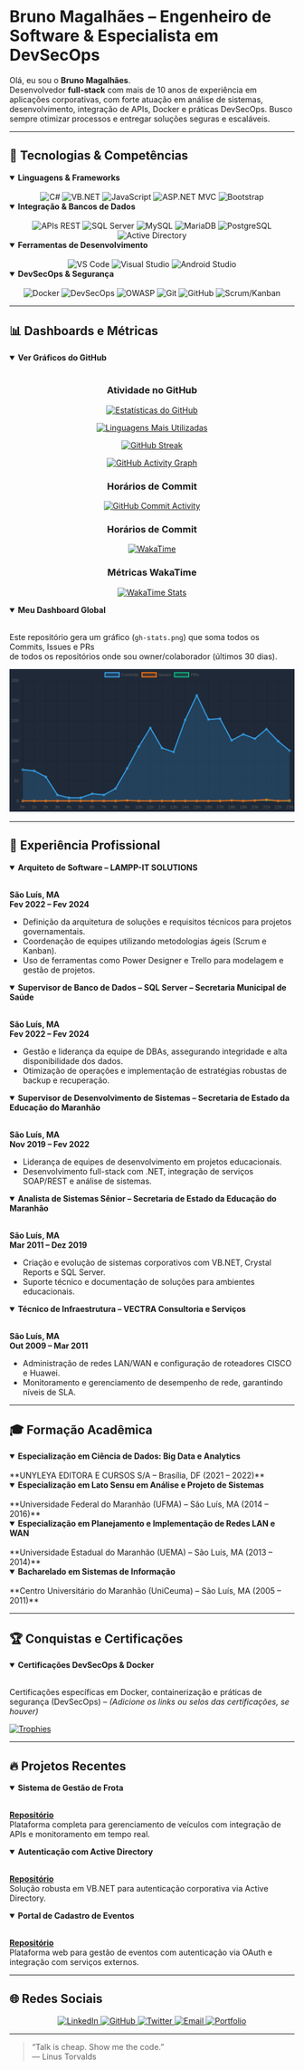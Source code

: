 # Bruno Magalhães – Engenheiro de Software & Especialista em DevSecOps

Olá, eu sou o **Bruno Magalhães**.  
Desenvolvedor **full-stack** com mais de 10 anos de experiência em aplicações corporativas, com forte atuação em análise de sistemas, desenvolvimento, integração de APIs, Docker e práticas DevSecOps. Busco sempre otimizar processos e entregar soluções seguras e escaláveis.

---

## 🚀 Tecnologias & Competências

<details open>
  <summary><strong>Linguagens & Frameworks</strong></summary>
  <br/>

  <div align="center">
    <img src="https://img.shields.io/badge/C%23-239120?style=for-the-badge&logo=c-sharp&logoColor=white" alt="C#" />
    <img src="https://img.shields.io/badge/VB.NET-blueviolet?style=for-the-badge&logo=.net&logoColor=white" alt="VB.NET" />
    <img src="https://img.shields.io/badge/JavaScript-F7DF1E?style=for-the-badge&logo=javascript&logoColor=black" alt="JavaScript" />
    <img src="https://img.shields.io/badge/ASP.NET%20MVC-blue?style=for-the-badge&logo=.net&logoColor=white" alt="ASP.NET MVC" />
    <img src="https://img.shields.io/badge/Bootstrap-563D7C?style=for-the-badge&logo=bootstrap&logoColor=white" alt="Bootstrap" />
  </div>
</details>

<details open>
  <summary><strong>Integração & Bancos de Dados</strong></summary>
  <br/>

  <div align="center">
    <img src="https://img.shields.io/badge/APIs%20REST-008080?style=for-the-badge&logo=api&logoColor=white" alt="APIs REST" />
    <img src="https://img.shields.io/badge/SQL%20Server-CC2927?style=for-the-badge&logo=microsoft-sql-server&logoColor=white" alt="SQL Server" />
    <img src="https://img.shields.io/badge/MySQL-4479A1?style=for-the-badge&logo=mysql&logoColor=white" alt="MySQL" />
    <img src="https://img.shields.io/badge/MariaDB-003545?style=for-the-badge&logo=mariadb&logoColor=white" alt="MariaDB" />
    <img src="https://img.shields.io/badge/PostgreSQL-336791?style=for-the-badge&logo=postgresql&logoColor=white" alt="PostgreSQL" />
    <img src="https://img.shields.io/badge/Active%20Directory-0000FF?style=for-the-badge&logo=microsoft&logoColor=white" alt="Active Directory" />
  </div>
</details>

<details open>
  <summary><strong>Ferramentas de Desenvolvimento</strong></summary>
  <br/>

  <div align="center">
    <img src="https://img.shields.io/badge/Visual%20Studio%20Code-007ACC?style=for-the-badge&logo=visual-studio-code&logoColor=white" alt="VS Code" />
    <img src="https://img.shields.io/badge/Visual%20Studio-5C2D91?style=for-the-badge&logo=visual-studio&logoColor=white" alt="Visual Studio" />
    <img src="https://img.shields.io/badge/Android%20Studio-3DDC84?style=for-the-badge&logo=android-studio&logoColor=white" alt="Android Studio" />
  </div>
</details>

<details open>
  <summary><strong>DevSecOps & Segurança</strong></summary>
  <br/>

  <div align="center">
    <img src="https://img.shields.io/badge/Docker-2496ED?style=for-the-badge&logo=docker&logoColor=white" alt="Docker" />
    <img src="https://img.shields.io/badge/DevSecOps-2F353A?style=for-the-badge&logo=security&logoColor=white" alt="DevSecOps" />
    <img src="https://img.shields.io/badge/OWASP-000?style=for-the-badge&logo=owasp&logoColor=white" alt="OWASP" />
    <img src="https://img.shields.io/badge/Git-F05032?style=for-the-badge&logo=git&logoColor=white" alt="Git" />
    <img src="https://img.shields.io/badge/GitHub-181717?style=for-the-badge&logo=github&logoColor=white" alt="GitHub" />
    <img src="https://img.shields.io/badge/Scrum/Kanban-0D5C9E?style=for-the-badge&logo=scrum&logoColor=white" alt="Scrum/Kanban" />
  </div>
</details>

---

## 📊 Dashboards e Métricas

<details open>
  <summary><strong>Ver Gráficos do GitHub</strong></summary>
  <br/>

  <div align="center">

  ### Atividade no GitHub

  [![Estatísticas do GitHub](https://github-readme-stats.vercel.app/api?username=borgesMagalhaes&show_icons=true&theme=github_dark&count_private=true)](https://github.com/borgesMagalhaes)
  
  [![Linguagens Mais Utilizadas](https://github-readme-stats.vercel.app/api/top-langs/?username=borgesMagalhaes&layout=compact&theme=github_dark)](https://github.com/borgesMagalhaes)
  
  [![GitHub Streak](https://github-readme-streak-stats.herokuapp.com/?user=borgesMagalhaes&theme=github-dark-blue)](https://git.io/streak-stats)
  
  [![GitHub Activity Graph](https://github-readme-activity-graph.cyclic.app/graph?username=borgesMagalhaes&theme=github-dark)](https://github.com/ashutosh00710/github-readme-activity-graph)

### Horários de Commit
[![GitHub Commit Activity](https://github-readme-activity-graph.cyclic.app/graph?username=brunomagalhaes&theme=github)](https://github.com/brunomagalhaes)

### Horários de Commit
[![WakaTime](https://github-readme-stats.vercel.app/api/wakatime?username=brunomagalhaes)](https://wakatime.com/@brunomagalhaes)

### Métricas WakaTime
[![WakaTime Stats](https://github-readme-stats.vercel.app/api/wakatime?username=brunomagalhaes)](https://wakatime.com/@brunomagalhaes)

  </div>
</details>

<details open>
  <summary><strong>Meu Dashboard Global</strong></summary>
  <br/>

  Este repositório gera um gráfico (`gh-stats.png`) que soma todos os Commits, Issues e PRs  
  de todos os repositórios onde sou owner/colaborador (últimos 30 dias).

  ![Estatísticas de Todos os Repositórios](./gh-stats.png)

</details>

---

## 💼 Experiência Profissional

<details open>
  <summary><strong>Arquiteto de Software – LAMPP-IT SOLUTIONS</strong></summary>
  <br/>

  **São Luís, MA**  
  **Fev 2022 – Fev 2024**  
  - Definição da arquitetura de soluções e requisitos técnicos para projetos governamentais.  
  - Coordenação de equipes utilizando metodologias ágeis (Scrum e Kanban).  
  - Uso de ferramentas como Power Designer e Trello para modelagem e gestão de projetos.
</details>

<details open>
  <summary><strong>Supervisor de Banco de Dados – SQL Server – Secretaria Municipal de Saúde</strong></summary>
  <br/>

  **São Luís, MA**  
  **Fev 2022 – Fev 2024**  
  - Gestão e liderança da equipe de DBAs, assegurando integridade e alta disponibilidade dos dados.  
  - Otimização de operações e implementação de estratégias robustas de backup e recuperação.
</details>

<details open>
  <summary><strong>Supervisor de Desenvolvimento de Sistemas – Secretaria de Estado da Educação do Maranhão</strong></summary>
  <br/>

  **São Luís, MA**  
  **Nov 2019 – Fev 2022**  
  - Liderança de equipes de desenvolvimento em projetos educacionais.  
  - Desenvolvimento full-stack com .NET, integração de serviços SOAP/REST e análise de sistemas.
</details>

<details open>
  <summary><strong>Analista de Sistemas Sênior – Secretaria de Estado da Educação do Maranhão</strong></summary>
  <br/>

  **São Luís, MA**  
  **Mar 2011 – Dez 2019**  
  - Criação e evolução de sistemas corporativos com VB.NET, Crystal Reports e SQL Server.  
  - Suporte técnico e documentação de soluções para ambientes educacionais.
</details>

<details open>
  <summary><strong>Técnico de Infraestrutura – VECTRA Consultoria e Serviços</strong></summary>
  <br/>

  **São Luís, MA**  
  **Out 2009 – Mar 2011**  
  - Administração de redes LAN/WAN e configuração de roteadores CISCO e Huawei.  
  - Monitoramento e gerenciamento de desempenho de rede, garantindo níveis de SLA.
</details>

---

## 🎓 Formação Acadêmica

<details open>
  <summary><strong>Especialização em Ciência de Dados: Big Data e Analytics</strong></summary>
  <br/>
  **UNYLEYA EDITORA E CURSOS S/A – Brasília, DF (2021 – 2022)**
</details>

<details open>
  <summary><strong>Especialização em Lato Sensu em Análise e Projeto de Sistemas</strong></summary>
  <br/>
  **Universidade Federal do Maranhão (UFMA) – São Luís, MA (2014 – 2016)**
</details>

<details open>
  <summary><strong>Especialização em Planejamento e Implementação de Redes LAN e WAN</strong></summary>
  <br/>
  **Universidade Estadual do Maranhão (UEMA) – São Luís, MA (2013 – 2014)**
</details>

<details open>
  <summary><strong>Bacharelado em Sistemas de Informação</strong></summary>
  <br/>
  **Centro Universitário do Maranhão (UniCeuma) – São Luís, MA (2005 – 2011)**
</details>

---

## 🏆 Conquistas e Certificações

<details open>
  <summary><strong>Certificações DevSecOps & Docker</strong></summary>
  <br/>

  Certificações específicas em Docker, containerização e práticas de segurança (DevSecOps) – *(Adicione os links ou selos das certificações, se houver)*

  [![Trophies](https://github-profile-trophy.vercel.app/?username=borgesMagalhaes&theme=github_dark&no-bg=true&row=1&column=6)](https://github.com/ryo-ma/github-profile-trophy)
</details>

---

## 🔥 Projetos Recentes

<details open>
  <summary><strong>Sistema de Gestão de Frota</strong></summary>
  <br/>

  **[Repositório](https://github.com/borgesMagalhaes/frota)**  
  Plataforma completa para gerenciamento de veículos com integração de APIs e monitoramento em tempo real.
</details>

<details open>
  <summary><strong>Autenticação com Active Directory</strong></summary>
  <br/>

  **[Repositório](https://github.com/borgesMagalhaes/auth-AD)**  
  Solução robusta em VB.NET para autenticação corporativa via Active Directory.
</details>

<details open>
  <summary><strong>Portal de Cadastro de Eventos</strong></summary>
  <br/>

  **[Repositório](https://github.com/borgesMagalhaes/event-registration)**  
  Plataforma web para gestão de eventos com autenticação via OAuth e integração com serviços externos.
</details>

---

## 🌐 Redes Sociais

<div align="center">
  <a href="https://www.linkedin.com/in/bruno-magalh%C3%A3es-2b878a2a/">
    <img src="https://img.shields.io/badge/LinkedIn-0077B5?style=flat&logo=linkedin&logoColor=white" alt="LinkedIn" />
  </a>
  <a href="https://github.com/borgesMagalhaes">
    <img src="https://img.shields.io/badge/GitHub-181717?style=flat&logo=github&logoColor=white" alt="GitHub" />
  </a>
  <a href="https://twitter.com/SEU_TWITTER">
    <img src="https://img.shields.io/badge/Twitter-1DA1F2?style=flat&logo=twitter&logoColor=white" alt="Twitter" />
  </a>
  <a href="mailto:borges.magalhaes@gmail.com">
    <img src="https://img.shields.io/badge/Email-D14836?style=flat&logo=gmail&logoColor=white" alt="Email" />
  </a>
  <a href="https://brunomagalhaes.dev.br/">
    <img src="https://img.shields.io/badge/Website-000000?style=flat&logo=about.me&logoColor=white" alt="Portfolio" />
  </a>
</div>

---

> “Talk is cheap. Show me the code.”  
> — Linus Torvalds
